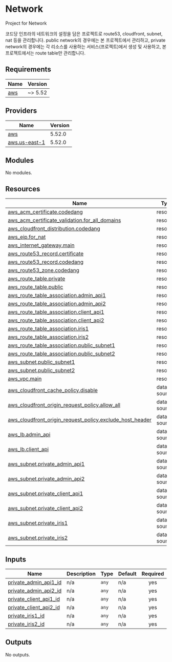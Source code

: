 # Network

Project for Network

코드당 인프라의 네트워크의 설정을 담은 프로젝트로 route53, cloudfront, subnet, nat 등을 관리합니다.
public network의 경우에는 본 프로젝트에서 관리하고, private network의 경우에는 각 리소스를 사용하는 서비스(프로젝트)에서 생성 및 사용하고, 본 프로젝트에서는 route table만 관리합니다. 


<!-- BEGIN_TF_DOCS -->
## Requirements

| Name | Version |
|------|---------|
| <a name="requirement_aws"></a> [aws](#requirement\_aws) | ~> 5.52 |

## Providers

| Name | Version |
|------|---------|
| <a name="provider_aws"></a> [aws](#provider\_aws) | 5.52.0 |
| <a name="provider_aws.us-east-1"></a> [aws.us-east-1](#provider\_aws.us-east-1) | 5.52.0 |

## Modules

No modules.

## Resources

| Name | Type |
|------|------|
| [aws_acm_certificate.codedang](https://registry.terraform.io/providers/hashicorp/aws/latest/docs/resources/acm_certificate) | resource |
| [aws_acm_certificate_validation.for_all_domains](https://registry.terraform.io/providers/hashicorp/aws/latest/docs/resources/acm_certificate_validation) | resource |
| [aws_cloudfront_distribution.codedang](https://registry.terraform.io/providers/hashicorp/aws/latest/docs/resources/cloudfront_distribution) | resource |
| [aws_eip.for_nat](https://registry.terraform.io/providers/hashicorp/aws/latest/docs/resources/eip) | resource |
| [aws_internet_gateway.main](https://registry.terraform.io/providers/hashicorp/aws/latest/docs/resources/internet_gateway) | resource |
| [aws_route53_record.certificate](https://registry.terraform.io/providers/hashicorp/aws/latest/docs/resources/route53_record) | resource |
| [aws_route53_record.codedang](https://registry.terraform.io/providers/hashicorp/aws/latest/docs/resources/route53_record) | resource |
| [aws_route53_zone.codedang](https://registry.terraform.io/providers/hashicorp/aws/latest/docs/resources/route53_zone) | resource |
| [aws_route_table.private](https://registry.terraform.io/providers/hashicorp/aws/latest/docs/resources/route_table) | resource |
| [aws_route_table.public](https://registry.terraform.io/providers/hashicorp/aws/latest/docs/resources/route_table) | resource |
| [aws_route_table_association.admin_api1](https://registry.terraform.io/providers/hashicorp/aws/latest/docs/resources/route_table_association) | resource |
| [aws_route_table_association.admin_api2](https://registry.terraform.io/providers/hashicorp/aws/latest/docs/resources/route_table_association) | resource |
| [aws_route_table_association.client_api1](https://registry.terraform.io/providers/hashicorp/aws/latest/docs/resources/route_table_association) | resource |
| [aws_route_table_association.client_api2](https://registry.terraform.io/providers/hashicorp/aws/latest/docs/resources/route_table_association) | resource |
| [aws_route_table_association.iris1](https://registry.terraform.io/providers/hashicorp/aws/latest/docs/resources/route_table_association) | resource |
| [aws_route_table_association.iris2](https://registry.terraform.io/providers/hashicorp/aws/latest/docs/resources/route_table_association) | resource |
| [aws_route_table_association.public_subnet1](https://registry.terraform.io/providers/hashicorp/aws/latest/docs/resources/route_table_association) | resource |
| [aws_route_table_association.public_subnet2](https://registry.terraform.io/providers/hashicorp/aws/latest/docs/resources/route_table_association) | resource |
| [aws_subnet.public_subnet1](https://registry.terraform.io/providers/hashicorp/aws/latest/docs/resources/subnet) | resource |
| [aws_subnet.public_subnet2](https://registry.terraform.io/providers/hashicorp/aws/latest/docs/resources/subnet) | resource |
| [aws_vpc.main](https://registry.terraform.io/providers/hashicorp/aws/latest/docs/resources/vpc) | resource |
| [aws_cloudfront_cache_policy.disable](https://registry.terraform.io/providers/hashicorp/aws/latest/docs/data-sources/cloudfront_cache_policy) | data source |
| [aws_cloudfront_origin_request_policy.allow_all](https://registry.terraform.io/providers/hashicorp/aws/latest/docs/data-sources/cloudfront_origin_request_policy) | data source |
| [aws_cloudfront_origin_request_policy.exclude_host_header](https://registry.terraform.io/providers/hashicorp/aws/latest/docs/data-sources/cloudfront_origin_request_policy) | data source |
| [aws_lb.admin_api](https://registry.terraform.io/providers/hashicorp/aws/latest/docs/data-sources/lb) | data source |
| [aws_lb.client_api](https://registry.terraform.io/providers/hashicorp/aws/latest/docs/data-sources/lb) | data source |
| [aws_subnet.private_admin_api1](https://registry.terraform.io/providers/hashicorp/aws/latest/docs/data-sources/subnet) | data source |
| [aws_subnet.private_admin_api2](https://registry.terraform.io/providers/hashicorp/aws/latest/docs/data-sources/subnet) | data source |
| [aws_subnet.private_client_api1](https://registry.terraform.io/providers/hashicorp/aws/latest/docs/data-sources/subnet) | data source |
| [aws_subnet.private_client_api2](https://registry.terraform.io/providers/hashicorp/aws/latest/docs/data-sources/subnet) | data source |
| [aws_subnet.private_iris1](https://registry.terraform.io/providers/hashicorp/aws/latest/docs/data-sources/subnet) | data source |
| [aws_subnet.private_iris2](https://registry.terraform.io/providers/hashicorp/aws/latest/docs/data-sources/subnet) | data source |

## Inputs

| Name | Description | Type | Default | Required |
|------|-------------|------|---------|:--------:|
| <a name="input_private_admin_api1_id"></a> [private\_admin\_api1\_id](#input\_private\_admin\_api1\_id) | n/a | `any` | n/a | yes |
| <a name="input_private_admin_api2_id"></a> [private\_admin\_api2\_id](#input\_private\_admin\_api2\_id) | n/a | `any` | n/a | yes |
| <a name="input_private_client_api1_id"></a> [private\_client\_api1\_id](#input\_private\_client\_api1\_id) | n/a | `any` | n/a | yes |
| <a name="input_private_client_api2_id"></a> [private\_client\_api2\_id](#input\_private\_client\_api2\_id) | n/a | `any` | n/a | yes |
| <a name="input_private_iris1_id"></a> [private\_iris1\_id](#input\_private\_iris1\_id) | n/a | `any` | n/a | yes |
| <a name="input_private_iris2_id"></a> [private\_iris2\_id](#input\_private\_iris2\_id) | n/a | `any` | n/a | yes |

## Outputs

No outputs.
<!-- END_TF_DOCS -->
